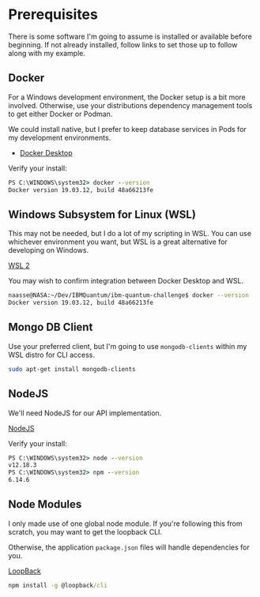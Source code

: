 # Prerequisites

There is some software I'm going to assume is installed or available before beginning.
If not already installed, follow links to set those up to follow along with my example.

## Docker

For a Windows development environment, the Docker setup is a bit more involved.
Otherwise, use your distributions dependency management tools to get either Docker or Podman.

We could install native, but I prefer to keep database services in Pods for my development environments.

* [Docker Desktop](https://www.docker.com/products/docker-desktop)

Verify your install:

```cmd
PS C:\WINDOWS\system32> docker --version
Docker version 19.03.12, build 48a66213fe
```

## Windows Subsystem for Linux (WSL)

This may not be needed, but I do a lot of my scripting in WSL.
You can use whichever environment you want, but WSL is a great alternative for developing on Windows.

[WSL 2](https://docs.microsoft.com/en-us/windows/wsl/install-win10#update-to-wsl-2)

You may wish to confirm integration between Docker Desktop and WSL.

```bash
naasse@NASA:~/Dev/IBMQuantum/ibm-quantum-challenge$ docker --version
Docker version 19.03.12, build 48a66213fe
```

## Mongo DB Client

Use your preferred client, but I'm going to use `mongodb-clients` within my WSL distro for CLI access.

```bash
sudo apt-get install mongodb-clients
```

## NodeJS

We'll need NodeJS for our API implementation.

[NodeJS](https://nodejs.org/en/download/)

Verify your install:

```cmd
PS C:\WINDOWS\system32> node --version
v12.18.3
PS C:\WINDOWS\system32> npm --version
6.14.6
```

## Node Modules

I only made use of one global node module. If you're following this from scratch, you may want to get the loopback CLI.

Otherwise, the application `package.json` files will handle dependencies for you.

[LoopBack](https://loopback.io/)

```cmd
npm install -g @loopback/cli
```
